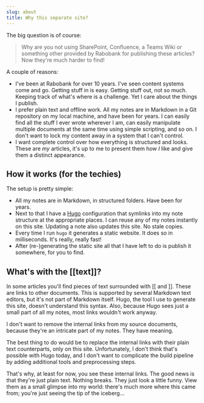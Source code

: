 ```yaml
---
slug: about
title: Why this separate site?
---
```

The big question is of course: 

> Why are you not using SharePoint, Confluence, a Teams Wiki or something other provided by Rabobank for publishing these articles? Now they're much harder to find!

A couple of reasons:

- I've been at Rabobank for over 10 years. I've seen content systems come and go. Getting stuff in is easy. Getting stuff out, not so much. Keeping track of what's where is a challenge. Yet I care about the things I publish.
- I prefer plain text and offline work. All my notes are in Markdown in a Git repository on my local machine, and have been for years. I can easily find all the stuff I ever wrote wherever I am, can easily manipulate multiple documents at the same time using simple scripting, and so on. I don't want to lock my content away in a system that I can't control.
- I want complete control over how everything is structured and looks. These are *my* articles, it's up to me to present them how *I* like and give them a distinct appearance.

## How it works (for the techies)

The setup is pretty simple:

- All my notes are in Markdown, in structured folders. Have been for years.
- Next to that I have a [Hugo](https://gohugo.io) configuration that symlinks into my note structure at the appropriate places. I can reuse any of my notes instantly on this site. Updating a note also updates this site. No stale copies.
- Every time I run `hugo` it generates a static website. It does so in milliseconds. It's really, really fast!
- After (re-)generating the static site all that I have left to do is publish it somewhere, for you to find.

## What's with the [[text]]?

In some articles you'll find pieces of text surrounded with [[ and ]]. These are links to other documents. This is supported by several Markdown text editors, but it's not part of Markdown itself. Hugo, the tool I use to generate this site, doesn't understand this syntax. Also, because Hugo sees just a small part of all my notes, most links wouldn't work anyway.

I don't want to remove the internal links from my source documents, because they're an intricate part of my notes. They have meaning.

The best thing to do would be to replace the internal links with their plain text counterparts, only on this site. Unfortunately, I don't think that's possible with Hugo today, and I don't want to complicate the build pipeline by adding additional tools and preprocessing steps.

That's why, at least for now, you see these internal links. The good news is that they're just plain text. Nothing breaks. They just look a little funny. View them as a small glimpse into my world: there's much more where this came from; you're just seeing the tip of the iceberg...